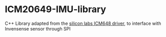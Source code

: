 # ICM20649-IMU-library
C++ Library adapted from the [silicon labs ICM648 driver](https://os.mbed.com/teams/SiliconLabs/code/ICM20648/annotate/296308a935f5/ICM20648.cpp/), to interface with Invensense sensor through SPI

